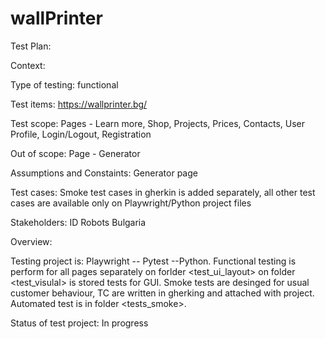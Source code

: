 # wallPrinter
Test Plan: 

Context: 

  Type of testing:  functional
  
  Test items: https://wallprinter.bg/
  
  Test scope: Pages - Learn more, Shop, Projects, Prices, Contacts, User Profile, Login/Logout, Registration
  
  Out of scope: Page - Generator 
  
  Assumptions and Constaints: Generator page
  
  Test cases: Smoke test cases in gherkin is added separately, all other test cases are available only on Playwright/Python project files
  
  Stakeholders: ID Robots Bulgaria

  
Overview:

  Testing project is: Playwright -- Pytest --Python. Functional testing is perform for all pages separately on forlder <test_ui_layout> on folder <test_visulal> is stored tests for GUI.
  Smoke tests are desinged for usual customer behaviour, TC are written in gherking and attached with project. Automated test is in folder <tests_smoke>.

Status of test project: In progress


